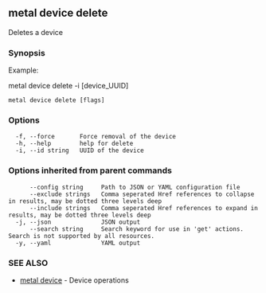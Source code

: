 ## metal device delete

Deletes a device

### Synopsis

Example:	

  metal device delete -i [device_UUID]
  
	

```
metal device delete [flags]
```

### Options

```
  -f, --force       Force removal of the device
  -h, --help        help for delete
  -i, --id string   UUID of the device
```

### Options inherited from parent commands

```
      --config string     Path to JSON or YAML configuration file
      --exclude strings   Comma seperated Href references to collapse in results, may be dotted three levels deep
      --include strings   Comma seperated Href references to expand in results, may be dotted three levels deep
  -j, --json              JSON output
      --search string     Search keyword for use in 'get' actions. Search is not supported by all resources.
  -y, --yaml              YAML output
```

### SEE ALSO

* [metal device](metal_device.md)	 - Device operations


